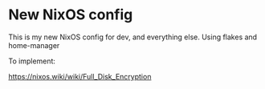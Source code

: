 # New NixOS config 

This is my new NixOS config for dev, and everything else. Using flakes and home-manager

To implement: 

https://nixos.wiki/wiki/Full_Disk_Encryption



